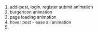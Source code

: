 1) add-post, login, register submit animation
2) burgericon animation
3) page loading animation
4) hover post - ease all animation
5) 


